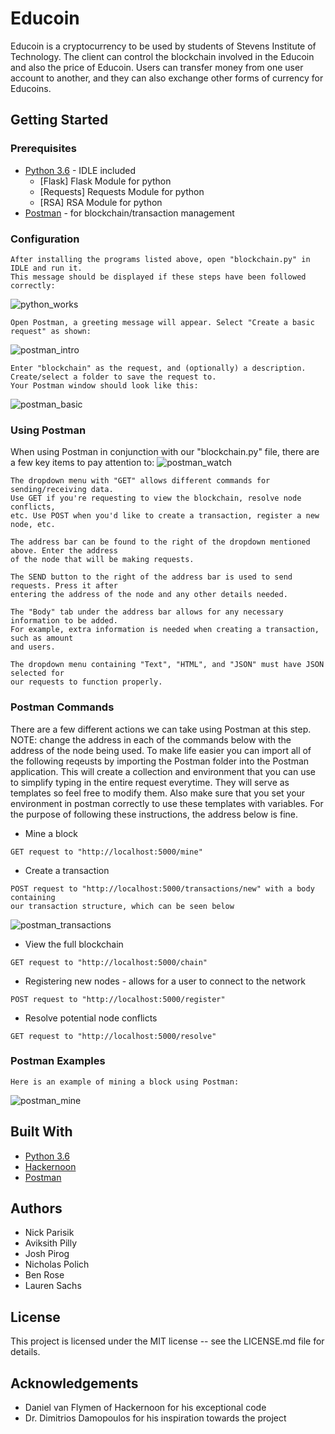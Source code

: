 # Educoin
Educoin is a cryptocurrency to be used by students of Stevens Institute of Technology. 
The client can control the blockchain involved in the Educoin and also the price of Educoin. 
Users can transfer money from one user account to another, 
and they can also exchange other forms of currency for Educoins.

## Getting Started
### Prerequisites
* [Python 3.6](https://www.python.org/downloads/) - IDLE included
	* [Flask] Flask Module for python
	* [Requests] Requests Module for python
	* [RSA] RSA Module for python
* [Postman](https://www.getpostman.com/apps) - for blockchain/transaction management

### Configuration
```
After installing the programs listed above, open "blockchain.py" in IDLE and run it.
This message should be displayed if these steps have been followed correctly:
```
![python_works](file:///C:/Users/Nick/Downloads/Documents/COLLLEGE/CS%20-%20347/python_works.png)


```
Open Postman, a greeting message will appear. Select "Create a basic request" as shown:
```
![postman_intro](/uploads/8b17c72450edea776595b1a4d167d913/postman_intro.png)

```
Enter "blockchain" as the request, and (optionally) a description. Create/select a folder to save the request to.
Your Postman window should look like this:
```
![postman_basic](/uploads/85d8c41d3be629af9fbe35b334872cc0/postman_basic.png)

### Using Postman
When using Postman in conjunction with our "blockchain.py" file, there are a few key items
to pay attention to:
![postman_watch](/uploads/e15371e8c1e9b3e0a72d1a9edf3b6afd/postman_watch.png)

```
The dropdown menu with "GET" allows different commands for sending/receiving data.
Use GET if you're requesting to view the blockchain, resolve node conflicts,
etc. Use POST when you'd like to create a transaction, register a new node, etc.
```

```
The address bar can be found to the right of the dropdown mentioned above. Enter the address
of the node that will be making requests.
```

```
The SEND button to the right of the address bar is used to send requests. Press it after
entering the address of the node and any other details needed.
```

```
The "Body" tab under the address bar allows for any necessary information to be added.
For example, extra information is needed when creating a transaction, such as amount 
and users. 
```

```
The dropdown menu containing "Text", "HTML", and "JSON" must have JSON selected for 
our requests to function properly.
```
### Postman Commands
There are a few different actions we can take using Postman at this step.
NOTE: change the address in each of the commands below with the address of the node
being used. To make life easier you can import all of the following reqeusts by importing the Postman folder into the Postman application. This will create a collection and environment that you can use to simplify typing in the entire request everytime. They will serve as templates so feel free to modify them. Also make sure that you set your environment in postman correctly to use these templates with variables. 
For the purpose of following these instructions, the address below is fine.

* Mine a block
```
GET request to "http://localhost:5000/mine"
```

* Create a transaction
```
POST request to "http://localhost:5000/transactions/new" with a body containing
our transaction structure, which can be seen below
```
![postman_transactions](/uploads/900a6702c838c863dd9c0256f2058640/postman_transactions.png)


* View the full blockchain
```
GET request to "http://localhost:5000/chain"
```

* Registering new nodes - allows for a user to connect to the network
```
POST request to "http://localhost:5000/register"
```

* Resolve potential node conflicts
```
GET request to "http://localhost:5000/resolve"
```

### Postman Examples
```
Here is an example of mining a block using Postman:
```
![postman_mine](/uploads/09c231c943ff9b5e877a17fa17351896/postman_mine.png)

## Built With
* [Python 3.6](https://www.python.org/downloads/)
* [Hackernoon](https://hackernoon.com/learn-blockchains-by-building-one-117428612f46)
* [Postman](https://www.getpostman.com/apps)

## Authors
* Nick Parisik
* Aviksith Pilly
* Josh Pirog
* Nicholas Polich
* Ben Rose
* Lauren Sachs

## License 
This project is licensed under the MIT license -- see the LICENSE.md file for details.

## Acknowledgements
* Daniel van Flymen of Hackernoon for his exceptional code
* Dr. Dimitrios Damopoulos for his inspiration towards the project
